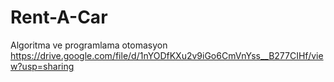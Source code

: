 # Rent-A-Car
Algoritma ve programlama otomasyon
https://drive.google.com/file/d/1nYODfKXu2v9iGo6CmVnYss__B277CIHf/view?usp=sharing
